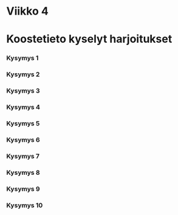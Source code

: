# Viikko 4
# Koostetieto kyselyt harjoitukset

### Kysymys 1


### Kysymys 2


### Kysymys 3


### Kysymys 4


### Kysymys 5


### Kysymys 6


### Kysymys 7


### Kysymys 8


### Kysymys 9


### Kysymys 10


